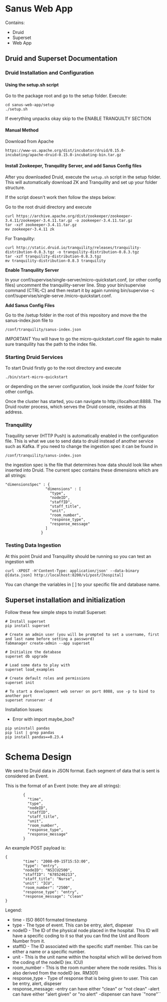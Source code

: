 # Sanus Web App
Contains:
* Druid
* Superset
* Web App

## Druid and Superset Documentation

### Druid Installation and Configuration

#### Using the setup.sh script
Go to the package root and go to the setup folder. Execute:
```
cd sanus-web-app/setup
./setup.sh
``` 
If everything unpacks okay skip to the ENABLE TRANQUILTY SECTION

#### Manual Method

Download from Apache

```
https://www-us.apache.org/dist/incubator/druid/0.15.0-incubating/apache-druid-0.15.0-incubating-bin.tar.gz
```

#### Install Zookeeper, Tranquility Server, and add Sanus Config files

After you downloaded Druid, execute the ``` setup.sh ``` script in the setup folder. This will automatically download
ZK and Tranquility and set up your folder structure.

If the script doesn't work then follow the steps below:

Go to the root druid directory and execute
```
curl https://archive.apache.org/dist/zookeeper/zookeeper-3.4.11/zookeeper-3.4.11.tar.gz -o zookeeper-3.4.11.tar.gz
tar -xzf zookeeper-3.4.11.tar.gz
mv zookeeper-3.4.11 zk
```
For Tranqulity:

```
curl http://static.druid.io/tranquility/releases/tranquility-distribution-0.8.3.tgz -o tranquility-distribution-0.8.3.tgz
tar -xzf tranquility-distribution-0.8.3.tgz
mv tranquility-distribution-0.8.3 tranquility
```

**Enable Tranquility Server**

In your conf/supervise/single-server/micro-quickstart.conf, (or other config files) uncomment the tranquility-server line.
Stop your bin/supervise command (CTRL-C) and then restart it by again running bin/supervise -c conf/supervise/single-serve
/micro-quickstart.conf.


**Add Sanus Config Files**

Go to the /setup folder in the root of this repository and move the the sanus-index.json file to

```
/conf/tranquility/sanus-index.json
```
*IMPORTANT* You will have to go the micro-quickstart.conf file again to make sure tranquility has the path to the index file.

### Starting Druid Services

To start Druid firstly go to the root directory and execute 

```
./bin/start-micro-quickstart
```

or depending on the server configuration, look inside the /conf folder for other configs.

Once the cluster has started, you can navigate to http://localhost:8888. The Druid router process, which serves the Druid
console, resides at this address.

### Tranquility

Traquility server (HTTP Push) is automatically enabled in the configuration file. This is what we use to send data to druid instead of another service such as Kafka. If you need to change the ingestion spec it can be found in

```
/conf/tranquility/sanus-index.json
```

the ingestion spec is the file that determines how data should look like when inserted into Druid. The current spec contains these dimensions which are all strings:

```
"dimensionsSpec" : {
                  "dimensions" : [
                    "type",
                    "nodeID",
                    "staffID",
                    "staff_title",
                    "unit",
                    "room_number",
                    "response_type",
                    "response_message"
                  ]
                }
```

### Testing Data Ingestion

At this point Druid and Tranquility should be running so you can test an ingestion with


```
curl -XPOST -H'Content-Type: application/json' --data-binary @[data.json] http://localhost:8200/v1/post/[hospital]
```

You can change the variables in [ ] to your specific file and database name.



## Superset installation and initialization

Follow these few simple steps to install Superset:

```
# Install superset
pip install superset

# Create an admin user (you will be prompted to set a username, first and last name before setting a password)
fabmanager create-admin --app superset

# Initialize the database
superset db upgrade

# Load some data to play with
superset load_examples

# Create default roles and permissions
superset init

# To start a development web server on port 8088, use -p to bind to another port
superset runserver -d

```

Installation Issues: 

* Error with import maybe_box?

```
pip uninstall pandas
pip list | grep pandas
pip install pandas==0.23.4
```

# Schema Design

We send to Druid data in JSON format. Each segment of data that is sent is considered an Event.

This is the format of an Event (note: they are all strings):
```
        {
          "time",
          "type",
          "nodeID",
          "staffID",
          "staff_title",
          "unit",
          "room_number",
          "response_type",
          "response_message"
        }
```

An example POST payload is:
```
{
        "time": "2008-09-15T15:53:00",
        "type": "entry",
        "nodeID": "NSICU2500",
        "staffID": "6785246213",
        "staff_title": "Nurse",
        "unit": "ICU",
        "room_number": "2500",
        "response_type": "entry",
        "response_message": "clean"
}
```
Legend:

* time - ISO 8601 formated timestamp
* type - The type of event. This can be entry, alert, dispeser
* nodeID - The ID of the physical node placed in the hospital. This ID will have a specific coding to it so that you can find the Unit and Room Number from it.
* staffID - The ID associated with the specific staff member. This can be either a name or a specific number.
* unit - This is the unit name within the hospital which will be derived from the coding of the nodeID (ex. ICU)
* room_number - This is the room number where the node resides. This is also derived from the nodeID (ex. RM301)
* response_type - Type of response that is being given to user. This can be entry, alert, dispeser
* response_message:
        -entry can have either "clean" or "not clean"
        -alert can have either "alert given" or "no alert"
        -dispenser can have `"none"``



